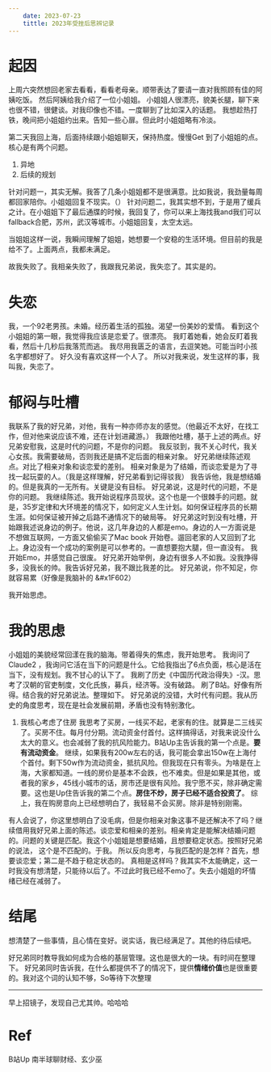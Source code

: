 ```yaml
---
    date: 2023-07-23
    tittle: 2023年受挫后思辨记录
---
```


# 起因
上周六突然想回老家去看看，看看老母亲。顺带表达了要请一直对我照顾有佳的阿姨吃饭。
然后阿姨给我介绍了一位小姐姐。
小姐姐人很漂亮，貌美长腿，聊下来也很不错，很健谈。对我印像也不错。一度聊到了比如深入的话题。
我想趁热打铁，晚间把小姐姐约出来。告知一些心扉。但此时小姐姐略有冷淡。

第二天我回上海，后面持续跟小姐姐聊天，保持热度。慢慢Get 到了小姐姐的点。核心是有两个问题。

1. 异地
2. 后续的规划
   
针对问题一，其实无解。我答了几条小姐姐都不是很满意。比如我说，我劲量每周都回家陪你。小姐姐回复不现实。（）
针对问题二，我其实想不到，于是用了缓兵之计。在小姐姐下了最后通牒的时候，我回复了，你可以来上海找我and我们可以fallback合肥，苏州，武汉等城市。小姐姐回复，太空太远。

当姐姐这样一说，我瞬间理解了姐姐，她想要一个安稳的生活环境。但目前的我是给不了。上面两点，我都未满足。

故我失败了。我相亲失败了，我跟我兄弟说，我失恋了。其实是的。

# 失恋

我，一个92老男孩。未婚。经历着生活的孤独。渴望一份美妙的爱情。
看到这个小姐姐的第一眼，我觉得我应该是恋爱了。很漂亮。
我盯着她看，她会反盯着我看，然后十几秒后我落荒而逃。
我尽用我匮乏的语言，去逗笑她。可能当时小孩名字都想好了。
好久没有喜欢这样一个人了。
所以对我来说，发生这样的事，我叫我，失恋了。

# 郁闷与吐槽
我联系了我的好兄弟，对他，我有一种亦师亦友的感觉。（他最近不太好，在找工作，但对他来说应该不难，还在计划进藏游。）
我跟他吐槽，基于上述的两点。好兄弟安慰我，这是时代的问题，不是你的问题。
我反驳到，我不关心时代，我关心女孩。我需要破局，否则我还是搞不定后面的相亲对象。
好兄弟继续陈述观点。对比了相亲对象和谈恋爱的差别。
相亲对象是为了结婚，而谈恋爱是为了寻找一起玩耍的人。（我是这样理解，好兄弟看到记得驳我）
我告诉他，我是想结婚的。但是我真的一无所有。关键是没有目标。
好兄弟说，这是时代的问题，不是你的问题。
我继续陈述。我开始说程序员现状。这个也是一个很棘手的问题。就是，35岁定律和大环境差的情况下，如何定义人生计划。如何保证程序员的长期生涯。如何保证被开掉之后路不通情况下的破局等。
好兄弟这时到没有吐槽，开始跟我述说身边的例子。他说，这几年身边的人都是emo。身边的人一方面说是不想做互联网，一方面又偷偷买了Mac book 开始卷。遛回老家的人又回到了北上。身边没有一个成功的案例是可以参考的。一直想要抱大腿，但一直没有。
我开始Emo，并感觉自己很废。
好兄弟开始举例，身边有很多人不如我。没我挣得多，没我长的帅。我告诉好兄弟，我不跟比我差的比。
好兄弟说，你不知足，你就容易累（好像是我脑补的 &#x1F602）

我开始思虑。

# 我的思虑
小姐姐的美貌经常回漾在我的脑海。带着得失的焦虑，我开始思考。
我询问了Claude2 ，我询问它活在当下的问题是什么。它给我指出了6点负面，核心是活在当下，没有规划。我不甘心的认下了。
我刷了历史《中国历代政治得失》-汉。思考了汉朝的官吏制度，文化氏族，募兵，经济等。没有破路。
刷了B站。好像有所得。结合我的好兄弟说法。整理如下。
好兄弟说的没错，大时代有问题。我从历史的角度思考，现在是社会发展前期，矛盾也没有特别激化。
1. 我核心考虑了住房
我思考了买房，一线买不起，老家有的住。就算是二三线买了。买房不住。每月付分期。流动资金付首付。这样搞得话，对我来说没什么太大的意义。也会减弱了我的抗风险能力。B站Up主告诉我的第一个点是。**要有流动资金**。
继续，如果我有200w左右的话，我可能会拿出150w在上海付个首付。剩下50w作为流动资金，抵抗风险。但我现在只有零头。为啥是在上海，大家都知道。一线的房价是基本不会跌，也不难卖。但是如果是其他，或者我的家乡，45线小城市的话，房市还是很有风险。我宁愿不买，除非确定需要。这也是Up住告诉我的第二个点。**房住不炒，房子已经不适合投资了**。
综上，我在购房意向上已经想明白了，我轻易不会买房。除非是特别刚需。

有人会说了，你这里想明白了没毛病，但是你相亲对象这事不是还解决不了吗？继续借用我好兄弟上面的陈述。谈恋爱和相亲的差别。相亲肯定是能解决结婚问题的。问题的关键是匹配。我这个小姐姐是想要结婚，且想要稳定状态。按照好兄弟的说法， 这个是不匹配的。于我。
所以反向思考，与我匹配的是怎样？首先，想要谈恋爱；第二是不趋于稳定状态的。
真相是这样吗？我其实不太能确定，这一时我没有想清楚，只能待以后了。不过此时我已经不emo了。失去小姐姐的坏情绪已经在减弱了。

# 结尾
想清楚了一些事情，且心情在变好。说实话，我已经满足了。其他的待后续吧。

好兄弟同时教导我如何成为合格的基层管理。这也是很大的一块。有时间在整理下。
好兄弟同时告诉我，在什么都提供不了的情况下，提供**情绪价值**也是很重要的。我对这个词的认知不够，So等待下次整理

-------
早上招镜子，发现自己尤其帅。哈哈哈

# Ref
B站Up 南半球聊财经、玄少巫